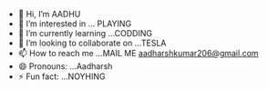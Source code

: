 - 👋 Hi, I’m AADHU
- 👀 I’m interested in ... PLAYING
- 🌱 I’m currently learning ...CODDING
- 💞️ I’m looking to collaborate on ...TESLA
- 📫 How to reach me ...MAIL ME aadharshkumar206@gmail.com
- 😄 Pronouns: ...Aadharsh 
- ⚡ Fun fact: ...NOYHING

<!---
aadharshkumar206/aadharshkumar206 is a ✨ special ✨ repository because its `README.md` (this file) appears on your GitHub profile.
You can click the Preview link to take a look at your changes.
--->
